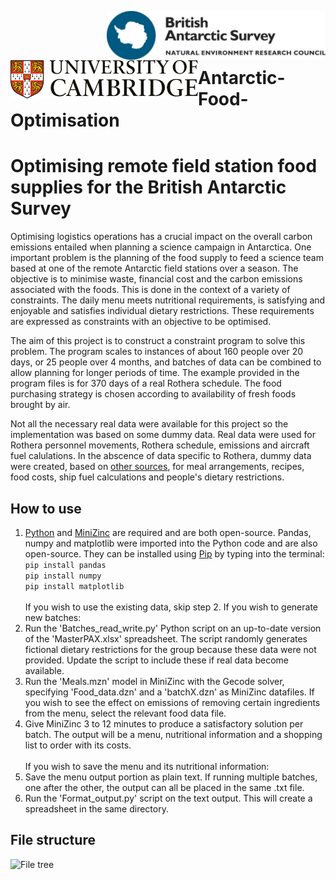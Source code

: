 [<img align="right" src=Images/BAS_logo_colour.jpg width=350px>](https://bas.ac.uk/ai)
[<img align="left" src=Images/Cambridge_university.svg width=300px>](https://ai4er-cdt.esc.cam.ac.uk/)
<br/><br/><br/>

# Antarctic-Food-Optimisation

<h1>Optimising remote field station food supplies for the British Antarctic Survey</h1>

Optimising logistics operations has a crucial impact on the overall carbon emissions entailed when 
planning a science campaign in Antarctica. One important problem is the planning of the food 
supply to feed a science team based at one of the remote Antarctic field stations over a season. 
The objective is to minimise waste, financial cost and the carbon 
emissions associated with the foods. This is done in the context of 
a variety of constraints. The daily menu meets nutritional requirements, is satisfying 
and enjoyable and satisfies individual dietary restrictions. These requirements are expressed as constraints with an objective 
to be optimised.  

The aim of this project is to construct a constraint program to solve this problem. The program 
scales to instances of about 160 people over 20 days, or 25 people over 4 months, and batches of data can be combined to allow planning for longer periods of time. The example provided in the program files is for 370 days of a real Rothera schedule. The food purchasing strategy is chosen according to availability of fresh foods brought by air.

Not all the necessary real data were available for this project so the implementation was based on some dummy data. Real data were used for Rothera personnel movements, Rothera schedule, emissions and aircraft fuel calulations. In the abscence of data specific to Rothera, dummy data were created, based on [other sources](https://github.com/Sophie-Turner/Antarctic-Food-Optimisation/blob/main/Documentation/References/References.txt), for meal arrangements, recipes, food costs, ship fuel calculations and people's dietary restrictions.

<h2>How to use</h2>
  
1. [Python](https://www.python.org/downloads/) and [MiniZinc](https://www.minizinc.org/) are required and are both open-source. 
Pandas, numpy and matplotlib were imported into the Python code and are also open-source. They can be installed using [Pip](https://pypi.org/project/pip/) by typing into the terminal:<br/>
```pip install pandas```<br/>
```pip install numpy```<br/>
```pip install matplotlib```<br/> <br/>
If you wish to use the existing data, skip step 2. If you wish to generate new batches:
2. Run the 'Batches_read_write.py' Python script on an up-to-date version of the 'MasterPAX.xlsx' spreadsheet. The script randomly generates fictional dietary restrictions for the group because these data were not provided. Update the script to include these if real data become available.
3. Run the 'Meals.mzn' model in MiniZinc with the Gecode solver, specifying 'Food_data.dzn' and a 'batchX.dzn' as MiniZinc datafiles. If you wish to see the effect on emissions of removing certain ingredients from the menu, select the relevant food data file.
4. Give MiniZinc 3 to 12 minutes to produce a satisfactory solution per batch. The output will be a menu, nutritional information and a shopping list to order with its costs.<br/><br/>
If you wish to save the menu and its nutritional information:
5. Save the menu output portion as plain text. If running multiple batches, one after the other, the output can all be placed in the same .txt file.
6. Run the 'Format_output.py' script on the text output. This will create a spreadsheet in the same directory.

<h2>File structure</h2>

![File tree](Images/Tree.jpg)






